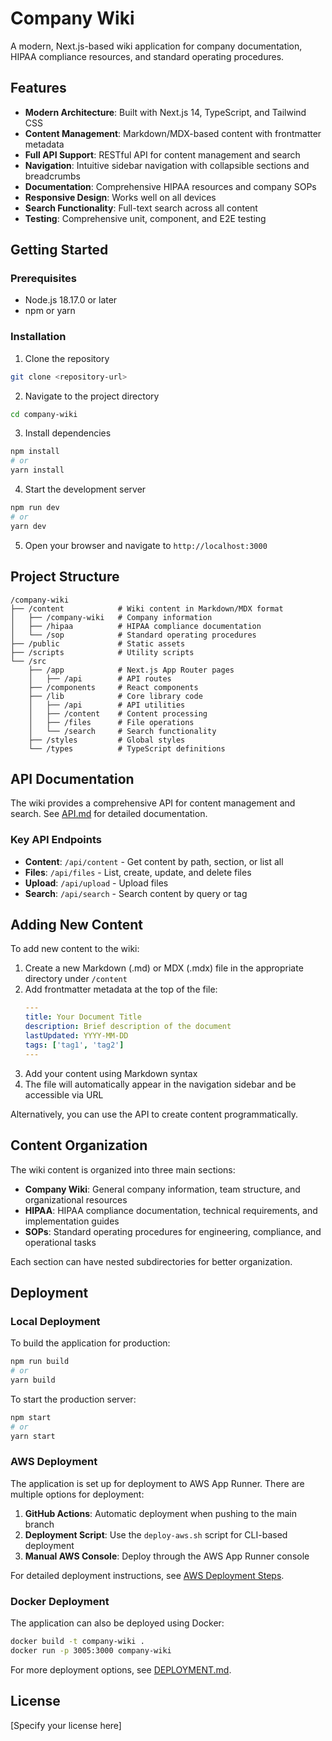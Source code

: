 # Company Wiki

A modern, Next.js-based wiki application for company documentation, HIPAA compliance resources, and standard operating procedures.

## Features

- **Modern Architecture**: Built with Next.js 14, TypeScript, and Tailwind CSS
- **Content Management**: Markdown/MDX-based content with frontmatter metadata
- **Full API Support**: RESTful API for content management and search
- **Navigation**: Intuitive sidebar navigation with collapsible sections and breadcrumbs
- **Documentation**: Comprehensive HIPAA resources and company SOPs
- **Responsive Design**: Works well on all devices
- **Search Functionality**: Full-text search across all content
- **Testing**: Comprehensive unit, component, and E2E testing

## Getting Started

### Prerequisites

- Node.js 18.17.0 or later
- npm or yarn

### Installation

1. Clone the repository
```bash
git clone <repository-url>
```

2. Navigate to the project directory
```bash
cd company-wiki
```

3. Install dependencies
```bash
npm install
# or
yarn install
```

4. Start the development server
```bash
npm run dev
# or
yarn dev
```

5. Open your browser and navigate to `http://localhost:3000`

## Project Structure

```
/company-wiki
├── /content            # Wiki content in Markdown/MDX format
│   ├── /company-wiki   # Company information
│   ├── /hipaa          # HIPAA compliance documentation
│   └── /sop            # Standard operating procedures
├── /public             # Static assets
├── /scripts            # Utility scripts
└── /src
    ├── /app            # Next.js App Router pages
    │   ├── /api        # API routes
    ├── /components     # React components
    ├── /lib            # Core library code
    │   ├── /api        # API utilities
    │   ├── /content    # Content processing
    │   ├── /files      # File operations
    │   └── /search     # Search functionality
    ├── /styles         # Global styles
    └── /types          # TypeScript definitions
```

## API Documentation

The wiki provides a comprehensive API for content management and search. See [API.md](API.md) for detailed documentation.

### Key API Endpoints

- **Content**: `/api/content` - Get content by path, section, or list all
- **Files**: `/api/files` - List, create, update, and delete files
- **Upload**: `/api/upload` - Upload files
- **Search**: `/api/search` - Search content by query or tag

## Adding New Content

To add new content to the wiki:

1. Create a new Markdown (.md) or MDX (.mdx) file in the appropriate directory under `/content`
2. Add frontmatter metadata at the top of the file:
   ```yaml
   ---
   title: Your Document Title
   description: Brief description of the document
   lastUpdated: YYYY-MM-DD
   tags: ['tag1', 'tag2']
   ---
   ```
3. Add your content using Markdown syntax
4. The file will automatically appear in the navigation sidebar and be accessible via URL

Alternatively, you can use the API to create content programmatically.

## Content Organization

The wiki content is organized into three main sections:

- **Company Wiki**: General company information, team structure, and organizational resources
- **HIPAA**: HIPAA compliance documentation, technical requirements, and implementation guides
- **SOPs**: Standard operating procedures for engineering, compliance, and operational tasks

Each section can have nested subdirectories for better organization.

## Deployment

### Local Deployment

To build the application for production:

```bash
npm run build
# or
yarn build
```

To start the production server:

```bash
npm start
# or
yarn start
```

### AWS Deployment

The application is set up for deployment to AWS App Runner. There are multiple options for deployment:

1. **GitHub Actions**: Automatic deployment when pushing to the main branch
2. **Deployment Script**: Use the `deploy-aws.sh` script for CLI-based deployment
3. **Manual AWS Console**: Deploy through the AWS App Runner console

For detailed deployment instructions, see [AWS Deployment Steps](docs/AWS_DEPLOYMENT_STEPS.md).

### Docker Deployment

The application can also be deployed using Docker:

```bash
docker build -t company-wiki .
docker run -p 3005:3000 company-wiki
```

For more deployment options, see [DEPLOYMENT.md](DEPLOYMENT.md).

## License

[Specify your license here]
